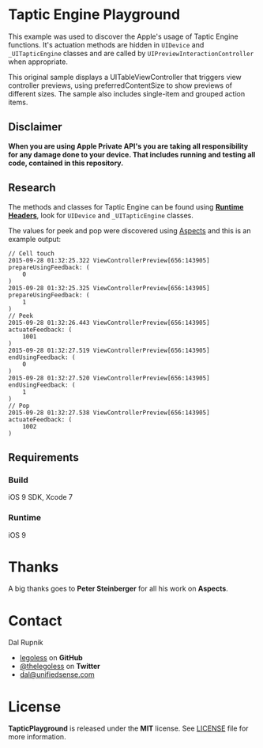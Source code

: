 # Taptic Engine Playground

This example was used to discover the Apple's usage of Taptic Engine functions. It's actuation methods are hidden in `UIDevice` and `_UITapticEngine` classes and are called by `UIPreviewInteractionController` when appropriate.

This original sample displays a UITableViewController that triggers view controller previews, using preferredContentSize to show previews of different sizes. The sample also includes single-item and grouped action items.

## Disclaimer

**When you are using Apple Private API's you are taking all responsibility for any damage done to your device. That includes running and testing all code, contained in this repository.**

## Research

The methods and classes for Taptic Engine can be found using [**Runtime Headers**](https://github.com/nst/iOS-Runtime-Headers), look for `UIDevice` and `_UITapticEngine` classes.

The values for peek and pop were discovered using [Aspects](https://github.com/steipete/Aspects) and this is an example output:

```
// Cell touch
2015-09-28 01:32:25.322 ViewControllerPreview[656:143905] prepareUsingFeedback: (
    0
)
2015-09-28 01:32:25.325 ViewControllerPreview[656:143905] prepareUsingFeedback: (
    1
)
// Peek
2015-09-28 01:32:26.443 ViewControllerPreview[656:143905] actuateFeedback: (
    1001
)
2015-09-28 01:32:27.519 ViewControllerPreview[656:143905] endUsingFeedback: (
    0
)
2015-09-28 01:32:27.520 ViewControllerPreview[656:143905] endUsingFeedback: (
    1
)
// Pop
2015-09-28 01:32:27.538 ViewControllerPreview[656:143905] actuateFeedback: (
    1002
)
```

## Requirements

### Build

iOS 9 SDK, Xcode 7

### Runtime

iOS 9

# Thanks

A big thanks goes to **Peter Steinberger** for all his work on **Aspects**.

Contact
======

Dal Rupnik

- [legoless](https://github.com/legoless) on **GitHub**
- [@thelegoless](https://twitter.com/thelegoless) on **Twitter**
- [dal@unifiedsense.com](mailto:dal@unifiedsense.com)

License
======

**TapticPlayground** is released under the **MIT** license. See [LICENSE](https://github.com/Legoless/TapticPlayground/blob/master/LICENSE) file for more information.
